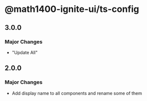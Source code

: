 # @math1400-ignite-ui/ts-config

## 3.0.0

### Major Changes

- "Update All"

## 2.0.0

### Major Changes

- Add display name to all components and rename some of them
